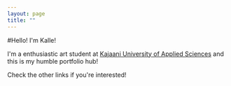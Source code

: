```yaml
---
layout: page
title: ""
---
```


#Hello! I'm Kalle!

I'm a enthusiastic art student at [Kajaani University of Applied Sciences](https://www.kamk.fi/fi) and this is my humble portfolio hub!

Check the other links if you're interested!
